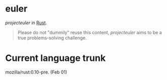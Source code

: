 # euler

*projecteuler* in [Rust](https://github.com/mozilla/rust).

> Please do not "dummily" reuse this content, *projecteuler* aims to be a
> true problems-solving challenge.

# Current language trunk

mozilla/rust:0.10-pre. (Feb 01)

